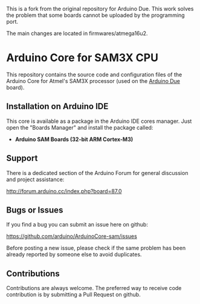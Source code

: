 This is a fork from the original repository for Arduino Due. This work solves the problem that some boards cannot be uploaded by the programming port.

The main changes are located in firmwares/atmega16u2.

# Arduino Core for SAM3X CPU

This repository contains the source code and configuration files of the Arduino Core for Atmel's SAM3X processor (used on the [Arduino Due](https://www.arduino.cc/en/Main/ArduinoBoardDue) board).

## Installation on Arduino IDE

This core is available as a package in the Arduino IDE cores manager.
Just open the "Boards Manager" and install the package called:

 * **Arduino SAM Boards (32-bit ARM Cortex-M3)**

## Support

There is a dedicated section of the Arduino Forum for general discussion and project assistance:

http://forum.arduino.cc/index.php?board=87.0

## Bugs or Issues

If you find a bug you can submit an issue here on github:

https://github.com/arduino/ArduinoCore-sam/issues

Before posting a new issue, please check if the same problem has been already reported by someone else to avoid duplicates.

## Contributions

Contributions are always welcome.
The preferred way to receive code contribution is by submitting a Pull Request on github.
